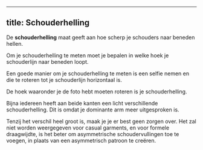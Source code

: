 ***

## title: Schouderhelling

De **schouderhelling** maat geeft aan hoe scherp je schouders naar beneden hellen.

Om je schouderhelling te meten moet je bepalen in welke hoek je schouderlijn naar beneden loopt.

Een goede manier om je schouderhelling te meten is een selfie nemen en die te roteren tot je schouderlijn horizontaal is.

De hoek waaronder je de foto hebt moeten roteren is je schouderhelling.

<Note>

Bijna iedereen heeft aan beide kanten een licht verschillende schouderhelling.
Dit is omdat je dominante arm meer uitgesproken is.

Tenzij het verschil heel groot is, maak je je er best geen zorgen over.
Het zal niet worden weergegeven voor casual garments, en voor formele draagwijdte, is het beter om
asymmetrische schoudervullingen toe te voegen, in plaats van een asymmetrisch patroon te creëren.

</Note>
